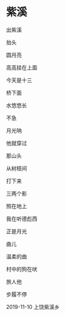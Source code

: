 # 紫溪

出紫溪

抬头

圆月亮

高高挂在上面

今天是十三

桥下面

水悠悠长

不急

月光呐

他就穿过

那山头

从树枝间

打下来

三两个影

照在地上

我在听德彪西

正是月光

曲儿

温柔的曲

村中的狗在吠

旅人他

步履不停

2019-11-10 上饶紫溪乡
